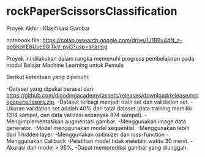 # rockPaperScissorsClassification

Proyek Akhir : Klasifikasi Gambar

notebook file: https://colab.research.google.com/drive/1J1BBv4dN_z-go5KoYE6UveS8lTkV-pyG?usp=sharing

Proyek ini dilakukan dalam rangka memenuhi progress pembelajaran pada modul Belajar Machine Learning untuk Pemula

Berikut ketentuan yang dipenuhi:

-Dataset yang dipakai berasal dari: https://github.com/dicodingacademy/assets/releases/download/release/rockpaperscissors.zip.
-Dataset terbagi menjadi train set dan validation set.
-Ukuran validation set adalah 40% dari total dataset (data training memiliki 1314 sampel, dan data validasi sebanyak 874 sampel).
-Mengimplementasikan augmentasi gambar.
-Menggunakan image data generator.
-Model menggunakan model sequential.
-Menggunakan lebih dari 1 hidden layer.
-Menggunakan optimizer dan loss-function
-Menggunakan Callback
-Pelatihan model tidak melebihi waktu 30 menit.
-Akurasi dari model > 95%.
-Dapat memprediksi gambar yang diunggah.
